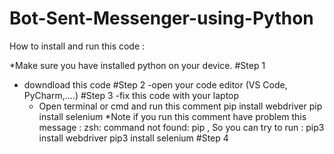 # Bot-Sent-Messenger-using-Python
How to install and run this code :

*Make sure you have installed python on your device.
#Step 1
- downdload this code
#Step 2
-open your code editor (VS Code, PyCharm,....)
#Step 3
-fix this code with your laptop
  * Open terminal or cmd and run this comment
    pip install webdriver
    pip install selenium
    *Note if you run this comment have problem this message : zsh: command not found: pip , So you can try to run :
    pip3 install webdriver
    pip3 install selenium
#Step 4

